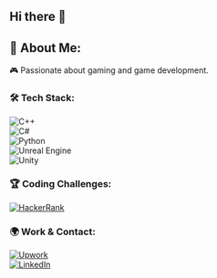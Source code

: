 ## Hi there 👋
## 👋 About Me:  
🎮 Passionate about gaming and game development.  

### 🛠 Tech Stack:
![C++](https://img.shields.io/badge/-C++-00599C?style=flat&logo=c%2B%2B&logoColor=white)  
![C#](https://img.shields.io/badge/-C%23-239120?style=flat&logo=csharp&logoColor=white)  
![Python](https://img.shields.io/badge/-Python-3776AB?style=flat&logo=python&logoColor=white)  
![Unreal Engine](https://img.shields.io/badge/-Unreal%20Engine-313131?style=flat&logo=unrealengine&logoColor=white)  
![Unity](https://img.shields.io/badge/-Unity-000000?style=flat&logo=unity&logoColor=white)  

### 🏆 Coding Challenges:  
[![HackerRank](https://img.shields.io/badge/-Compete%20with%20Me%20on%20HackerRank-2EC866?style=flat&logo=hackerrank&logoColor=white)](https://www.hackerrank.com/profile/vercertit123456)  

### 🌍 Work & Contact:
[![Upwork](https://img.shields.io/badge/-Upwork-6FDA44?style=flat&logo=upwork&logoColor=white)](https://www.upwork.com/freelancers/~01313e49e91cc7e858)  
[![LinkedIn](https://img.shields.io/badge/-LinkedIn-blue?style=flat&logo=linkedin)](https://www.linkedin.com/in/huynh-anh-796726241/)  
